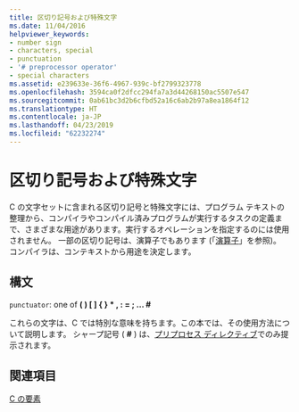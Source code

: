 ```yaml
---
title: 区切り記号および特殊文字
ms.date: 11/04/2016
helpviewer_keywords:
- number sign
- characters, special
- punctuation
- '# preprocessor operator'
- special characters
ms.assetid: e239633e-36f6-4967-939c-bf2799323778
ms.openlocfilehash: 3594ca0f2dfcc294fa7a3d44268150ac5507e547
ms.sourcegitcommit: 0ab61bc3d2b6cfbd52a16c6ab2b97a8ea1864f12
ms.translationtype: HT
ms.contentlocale: ja-JP
ms.lasthandoff: 04/23/2019
ms.locfileid: "62232274"
---
```

# <a name="punctuation-and-special-characters"></a>区切り記号および特殊文字

C の文字セットに含まれる区切り記号と特殊文字には、プログラム テキストの整理から、コンパイラやコンパイル済みプログラムが実行するタスクの定義まで、さまざまな用途があります。実行するオペレーションを指定するのには使用されません。 一部の区切り記号は、演算子でもあります (「[演算子](../c-language/c-operators.md)」を参照)。 コンパイラは、コンテキストから用途を決定します。

## <a name="syntax"></a>構文

`punctuator`: one of **( )   [ ]   { }   \*   ,   :   =   ;   ... #**

これらの文字は、C では特別な意味を持ちます。この本では、その使用方法について説明します。 シャープ記号 ( **#** ) は、[プリプロセス ディレクティブ](../preprocessor/preprocessor-directives.md)でのみ提示されます。

## <a name="see-also"></a>関連項目

[C の要素](../c-language/elements-of-c.md)
